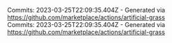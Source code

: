 Commits: 2023-03-25T22:09:35.404Z - Generated via https://github.com/marketplace/actions/artificial-grass
<br>
Commits: 2023-03-25T22:09:35.404Z - Generated via https://github.com/marketplace/actions/artificial-grass
<br>
